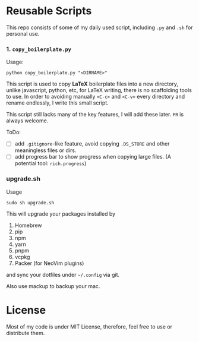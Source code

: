 # Reusable Scripts

This repo consists of some of my daily used script, including `.py` and `.sh` for personal use.

### 1. `copy_boilerplate.py`

Usage:

```shell
python copy_boilerplate.py "<DIRNAME>"
```

This script is used to copy **LaTeX** boilerplate files into a new directory, unlike javascript, python, etc, for LaTeX writing, there is no scaffolding tools to use. In order to avoiding manually `<C-c>` and `<C-v>` every directory and rename endlessly, I write this small script.

This script still lacks many of the key features, I will add these later. `PR` is always welcome.

ToDo:

- [ ] add `.gitignore`-like feature, avoid copying `.DS_STORE` and other meaningless files or dirs.
- [ ] add progress bar to show progress when copying large files. (A potential tool: `rich.progress`)

### upgrade.sh

Usage

```shell
sudo sh upgrade.sh
```

This will upgrade your packages installed by

1. Homebrew
2. pip
3. npm
4. yarn
5. pnpm
6. vcpkg
7. Packer (for NeoVim plugins)

and sync your dotfiles under `~/.config` via git.

Also use mackup to backup your mac.

# License

Most of my code is under MIT License, therefore, feel free to use or distribute them.
